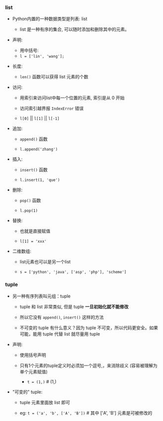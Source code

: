 ### list
* Python内置的一种数据类型是列表: list
    * list 是一种有序的集合, 可以随时添加和删除其中的元素。


* 声明:
    * 用中括号:
    * `l = ['lin', 'wang'];`


* 长度:
    * `len()` 函数可以获得 list 元素的个数


* 访问:
    * 用索引来访问list中每一个位置的元素, 索引是从 0 开始

    * 访问索引越界报 `IndexError` 错误

    * `l[0]` || `l[1]` || `l[-1]`


* 追加:
    * `append()` 函数

    * `l.append('zhang')`


* 插入:
    * `insert()` 函数

    * `l.insert(1, 'que')`


* 删除:
    * `pop()` 函数

    * `l.pop(1)`

* 替换:
    * 也就是直接赋值

    * `l[1] = 'xxx'`


* 二维数组:
    * list元素也可以是另一个list

    * `s = ['python', 'java', ['asp', 'php'], 'scheme']`



### tuple
* 另一种有序列表叫元组：tuple
    * tuple 和 list 非常类似, 但是 tuple **一旦初始化就不能修改**

    * 所以它没有 `append()`, `insert()` 这样的方法

    * 不可变的 tuple 有什么意义？因为 tuple 不可变，所以代码更安全。如果可能，能用 tuple 代替 list 就尽量用 tuple


* 声明:
    * 使用括号声明

    * 只有1个元素的tuple定义时必须加一个逗号,，来消除歧义 (容易被理解为单个元素赋值)
        * `t = (1,)` # (1,)


* "可变的" tuple:
    * tuple 元素里面放 list 即可

    * eg: `t = ('a', 'b', ['A', 'B'])` # 其中 ['A', 'B'] 元素是可被修改的
